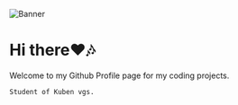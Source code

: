 ![Banner](https://files.catbox.moe/u6bimg.png)
# Hi there❤️🎶
Welcome to my Github Profile page for my coding projects.

    Student of Kuben vgs.

